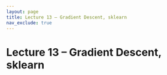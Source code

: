 ```yaml
---
layout: page
title: Lecture 13 – Gradient Descent, sklearn
nav_exclude: true
---
```


# Lecture 13 – Gradient Descent, sklearn

